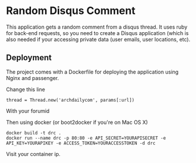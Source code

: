 # Random Disqus Comment

This application gets a random comment from a disqus thread. It uses ruby for back-end requests, so you need to create a Disqus application (which is also needed if your accessing private data (user emails, user locations, etc).

## Deployment


The project comes with a Dockerfile for deploying the application using Nginx and passenger.

Change this line
```
thread = Thread.new('archdailycom', params[:url])
```

With your forumid


Then using docker (or boot2docker if you're on Mac OS X)

```
docker build -t drc .
docker run --name drc -p 80:80 -e API_SECRET=YOURAPISECRET -e API_KEY=YOURAPIKEY -e ACCESS_TOKEN=YOURACCESSTOKEN -d drc
```

Visit your container ip.
